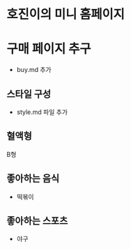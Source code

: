 # 호진이의 미니 홈페이지

# 구매 페이지 추구

- buy.md 추가

## 스타일 구성

- style.md 파일 추가

## 혈액형

B형

## 좋아하는 음식

- 떡볶이

## 좋아하는 스포츠

- 야구
